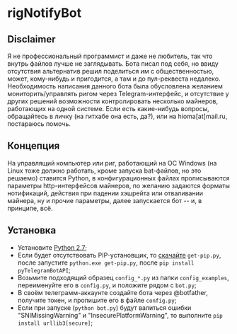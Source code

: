 # rigNotifyBot

## Disclaimer ##
Я не профессиональный программист и даже не любитель, так что внутрь файлов лучше не заглядывать. Бота писал под себя, но ввиду отсутствия альтернатив решил поделиться им с общественностью, может, кому-нибудь и пригодится, а там и до пул-реквеста недалеко. Необходимость написания данного бота была обусловлена желанием мониторить/управлять ригом через Telegram-интерфейс, и отсутствие у других решений возможности контролировать несколько майнеров, работающих на одной системе.
Если есть какие-нибудь вопросы, обращайтесь в личку (на гитхабе она есть, да?), или на hioma[at]mail.ru, постараюсь помочь.

## Концепция ##
На управлящий компьютер или риг, работающий на ОС Windows (на Linux тоже должно работать, кроме запуска bat-файлов, но это решаемо) ставится Python, в конфигурационных файлах прописываются параметры http-интерфейсов майнеров, по желанию задаются форматы нотификаций, действия при падении хэшрейта или отваливании майнера, ну и прочие параметры, далее запускается бот -- и, в принципе, всё.

## Установка ##
* Установите [Python 2.7](https://www.python.org/downloads/release/python-2712/);
* Если будет отсутствовать PIP-установщик, то [скачайте](https://bootstrap.pypa.io/get-pip.py) `get-pip.py`, после запустите `python.exe get-pip.py`, после `pip install pyTelegramBotAPI`;
* Возьмите подходящий образец `config_*.py` из папки `config_examples`, переименуйте его в `config.py`, и положите рядом с `bot.py`;
* В своём телеграмм-аккаунте создайте бота через @botfather, получите токен, и пропишите его в файле `config.py`;
* Если при запуске (`python bot.py`) будут валиться ошибки "SNIMissingWarning" и "InsecurePlatformWarning", то выполните `pip install urllib3[secure]`;
